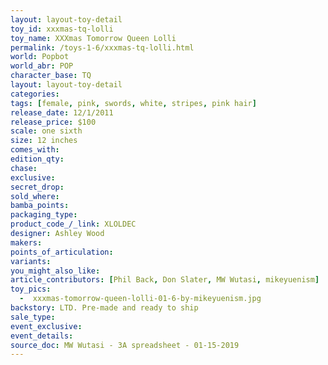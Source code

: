 ```yaml
---
layout: layout-toy-detail 
toy_id: xxxmas-tq-lolli
toy_name: XXXmas Tomorrow Queen Lolli
permalink: /toys-1-6/xxxmas-tq-lolli.html
world: Popbot
world_abr: POP
character_base: TQ
layout: layout-toy-detail
categories: 
tags: [female, pink, swords, white, stripes, pink hair]
release_date: 12/1/2011
release_price: $100 
scale: one sixth
size: 12 inches
comes_with: 
edition_qty: 
chase: 
exclusive: 
secret_drop: 
sold_where: 
bamba_points: 
packaging_type: 
product_code_/_link: XLOLDEC
designer: Ashley Wood
makers: 
points_of_articulation: 
variants: 
you_might_also_like: 
article_contributors: [Phil Back, Don Slater, MW Wutasi, mikeyuenism]
toy_pics: 
  -  xxxmas-tomorrow-queen-lolli-01-6-by-mikeyuenism.jpg
backstory: LTD. Pre-made and ready to ship
sale_type: 
event_exclusive: 
event_details: 
source_doc: MW Wutasi - 3A spreadsheet - 01-15-2019
---
```

